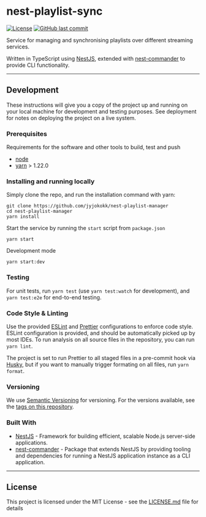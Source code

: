 # nest-playlist-sync

[![License](https://img.shields.io/badge/License-MIT-yellow.svg)](https://opensource.org/licenses/MIT)
[![GitHub last commit](https://img.shields.io/github/last-commit/jyjokokk/nest-playlist-sync)](https://github.com/jyjokokk/nest-playlist-sync)


Service for managing and synchronising playlists over different streaming services.

Written in TypeScript using [NestJS][nestjs], extended with [nest-commander][nest-commander] to provide CLI functionality.

---

## Development

These instructions will give you a copy of the project up and running on
your local machine for development and testing purposes. See deployment
for notes on deploying the project on a live system.

### Prerequisites

Requirements for the software and other tools to build, test and push

- [node](https://nodejs.org)
- [yarn](https://yarnpkg.com) > 1.22.0

### Installing and running locally

Simply clone the repo, and run the installation command with yarn:

    git clone https://github.com/jyjokokk/nest-playlist-manager
    cd nest-playlist-manager
    yarn install

Start the service by running the `start` script from `package.json`

    yarn start

Development mode

    yarn start:dev

### Testing

For unit tests, run `yarn test` (use `yarn test:watch` for development), and `yarn test:e2e` for end-to-end testing.

### Code Style & Linting

Use the provided [ESLint][eslint] and [Prettier][prettier] configurations to enforce code style.
ESLint configuration is provided, and should be automatically picked up by most IDEs.
To run analysis on all source files in the repository, you can run `yarn lint`.

The project is set to run Prettier to all staged files in a pre-commit hook via [Husky](https://github.com/typicode/husky), but if you want to manually trigger formating on all files, run `yarn format`.

<!-- ## Deployment

Add additional notes to deploy this on a live system -->

<!-- ## Contributing

Please read [CONTRIBUTING.md](CONTRIBUTING.md) for details on our code
of conduct, and the process for submitting pull requests to us. -->

### Versioning

We use [Semantic Versioning](http://semver.org/) for versioning. For the versions
available, see the [tags on this repository](https://github.com/jyjokokk/nest-playlist-sync/tags).

### Built With

- [NestJS][nestjs] - Framework for building efficient, scalable Node.js server-side applications.
- [nest-commander][nest-commander] - Package that extends NestJS by providing tooling and dependencies for running a NestJS application instance as a CLI application.

---

## License

This project is licensed under the MIT License - see the [LICENSE.md](LICENSE.md) file for details

[nestjs]: https;//nestjs.com
[nest-commander]: https://nest-commander.jaymcdoniel.dev/
[eslint]: https://eslint.org/
[prettier]: https://prettier.io/
